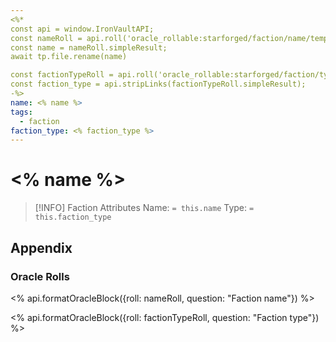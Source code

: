 ```yaml
---
<%*
const api = window.IronVaultAPI;
const nameRoll = api.roll('oracle_rollable:starforged/faction/name/template');
const name = nameRoll.simpleResult;
await tp.file.rename(name)

const factionTypeRoll = api.roll('oracle_rollable:starforged/faction/type');
const faction_type = api.stripLinks(factionTypeRoll.simpleResult);
-%>
name: <% name %>
tags:
  - faction
faction_type: <% faction_type %>
---
```


# <% name %>

> [!INFO] Faction Attributes
> Name: `= this.name`
> Type: `= this.faction_type`

## Appendix

### Oracle Rolls

<% api.formatOracleBlock({roll: nameRoll, question: "Faction name"}) %>

<% api.formatOracleBlock({roll: factionTypeRoll, question: "Faction type"}) %>
